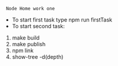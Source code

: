      Node Home work one
  - To start first task type npm run firstTask
  - To start second task:
   1. make build
   2. make publish
   3. npm link
   4. show-tree <pathToDir> -d(depth) <num>